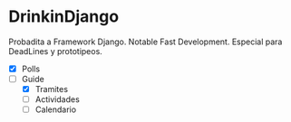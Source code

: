 # DrinkinDjango

Probadita a Framework Django. Notable Fast Development. Especial para DeadLines y prototipeos.

- [x] Polls
- [ ] Guide
  - [x] Tramites
  - [ ] Actividades
  - [ ] Calendario 

